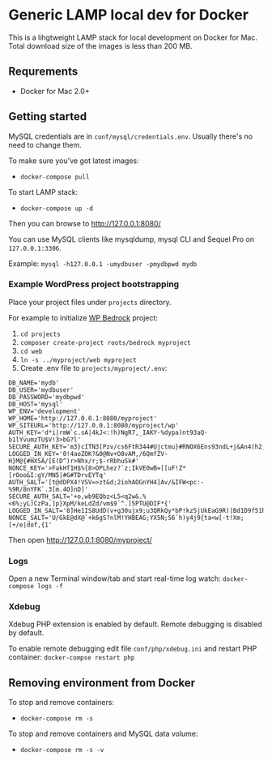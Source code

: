 # Generic LAMP local dev for Docker

This is a lihgtweight LAMP stack for local development on Docker for Mac. Total download size of the images is less than 200 MB.

## Requrements

- Docker for Mac 2.0+

## Getting started

MySQL credentials are in `conf/mysql/credentials.env`. Usually there's no need to change them.

To make sure you've got latest images:
- `docker-compose pull`

To start LAMP stack:
- `docker-compose up -d`

Then you can browse to http://127.0.0.1:8080/

You can use MySQL clients like mysqldump, mysql CLI and Sequel Pro on `127.0.0.1:3306`.

Example: `mysql -h127.0.0.1 -umydbuser -pmydbpwd mydb`

### Example WordPress project bootstrapping

Place your project files under `projects` directory.

For example to initialize [WP Bedrock](https://roots.io/bedrock/docs/installing-bedrock/) project:
1. `cd projects`
1. `composer create-project roots/bedrock myproject`
1. `cd web`
1. `ln -s ../myproject/web myproject`
1. Create .env file to `projects/myproject/.env`:

```
DB_NAME='mydb'
DB_USER='mydbuser'
DB_PASSWORD='mydbpwd'
DB_HOST='mysql'
WP_ENV='development'
WP_HOME='http://127.0.0.1:8080/myproject'
WP_SITEURL='http://127.0.0.1:8080/myproject/wp'
AUTH_KEY='d*i|rmW`c.sA|4kJ<:!h)NgR7,_IAKY-%dypa)nt93aQ-b1lYvumzTU$V!3>bG?l'
SECURE_AUTH_KEY='m3}cITN3[Pzv/cs6FtR344#Ujctmu}#RNOX6Ens93ndL+j&An4(h2;_{7WMFR:3n'
LOGGED_IN_KEY='0!4aoZOK?&0@Nv+O8vAM,/6QmfZV-H}M@{#HXSA/[E(D^)r>Nhx/r;$-rRbhuSk#'
NONCE_KEY='>FakHf1H$%{8>OPLhez?`z;IkVE0wB=[[uF!Z*[rOoo&I:gY/MN5|#G#TDrvEYTq'
AUTH_SALT='[t@dDPX4!VSV=>zt&d;2iohAOGnYH4]Av/&IFW<pc:-%9R/8nYFK`.3[m.4O]nD]'
SECURE_AUTH_SALT='+o,wb9EQbz<L5<q2w&.%<6%;yL)CzPa,]p}XpM/keLdZd/vm$9`^.]5PTU@DIF*{'
LOGGED_IN_SALT='8]He1IS8UdD(v+g30ujx9;u3QRkQy*bP!kz5jUkEaG9R)|Bd1D9f51h0+`wqLr!5'
NONCE_SALT='U/GkE@dX@`+k6gS?nlM!YHBEAG;YX5N;S6`h)y4j9{ta<w[-t!Xm;[+/e|dof,{1'
```

Then open http://127.0.0.1:8080/myproject/

### Logs

Open a new Terminal window/tab and start real-time log watch: `docker-compose logs -f`

### Xdebug

Xdebug PHP extension is enabled by default. Remote debugging is disabled by default.

To enable remote debugging edit file `conf/php/xdebug.ini` and restart PHP container: `docker-compse restart php`

## Removing environment from Docker

To stop and remove containers:
- `docker-compose rm -s`

To stop and remove containers and MySQL data volume:
- `docker-compose rm -s -v`

